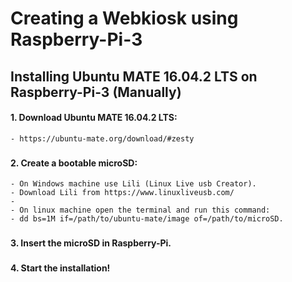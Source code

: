 # Creating a Webkiosk using Raspberry-Pi-3



## Installing Ubuntu MATE 16.04.2 LTS on Raspberry-Pi-3 (Manually)

#### 1. Download Ubuntu MATE 16.04.2 LTS:
	- https://ubuntu-mate.org/download/#zesty
###

#### 2. Create a bootable microSD:
	- On Windows machine use Lili (Linux Live usb Creator).
	- Download Lili from https://www.linuxliveusb.com/
	-
	- On linux machine open the terminal and run this command:
	- dd bs=1M if=/path/to/ubuntu-mate/image of=/path/to/microSD.
###

#### 3. Insert the microSD in Raspberry-Pi.
###

#### 4. Start the installation!